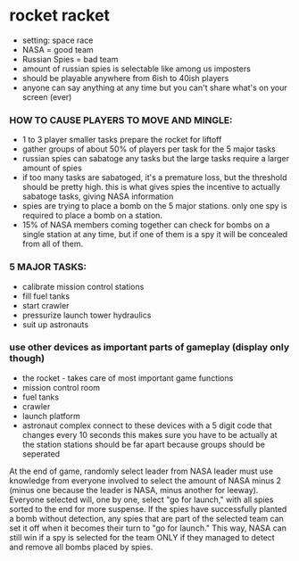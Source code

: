 # rocket racket
- setting: space race
- NASA = good team
- Russian Spies = bad team
- amount of russian spies is selectable like among us imposters
- should be playable anywhere from 6ish to 40ish players
- anyone can say anything at any time but you can't
  share what's on your screen (ever)

### HOW TO CAUSE PLAYERS TO MOVE AND MINGLE:
- 1 to 3 player smaller tasks prepare the rocket for liftoff
- gather groups of about 50% of players per task for the 5 major tasks
- russian spies can sabatoge any tasks but the large tasks require
  a larger amount of spies
- if too many tasks are sabatoged, it's a premature loss, but the
  threshold should be pretty high. this is what gives spies
  the incentive to actually sabatoge tasks, giving NASA information
- spies are trying to place a bomb on the 5 major stations. only
  one spy is required to place a bomb on a station.
- 15% of NASA members coming together can check for bombs on a single station
  at any time, but if one of them is a spy it will be concealed from all of them.

### 5 MAJOR TASKS:
- calibrate mission control stations
- fill fuel tanks
- start crawler
- pressurize launch tower hydraulics
- suit up astronauts

### use other devices as important parts of gameplay (display only though)
- the rocket - takes care of most important game functions
- mission control room
- fuel tanks
- crawler
- launch platform
- astronaut complex
connect to these devices with a 5 digit code that changes every 10 seconds
this makes sure you have to be actually at the station
stations should be far apart because groups should be seperated

At the end of game, randomly select leader from NASA
leader must use knowledge from everyone involved to select
the amount of NASA minus 2 (minus one because the leader is NASA,
minus another for leeway). Everyone selected will, one by one, select
"go for launch," with all spies sorted to the end for more suspense.
If the spies have successfully planted a bomb without detection, any
spies that are part of the selected team can set it off when it becomes
their turn to "go for launch." This way, NASA can still win if a spy
is selected for the team ONLY if they managed to detect and remove all
bombs placed by spies.